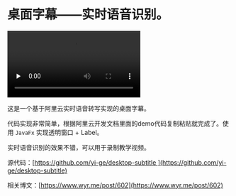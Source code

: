 # 桌面字幕——实时语音识别。

<video autoplay="autoplay" preload="none" >
	<source id="mp4" src="https://cdn.wyr.me/video/1545451051608733.mp4" type="video/mp4">
</video>

这是一个基于阿里云实时语音转写实现的桌面字幕。

代码实现非常简单，根据阿里云开发文档里面的demo代码复制粘贴就完成了。使用 `JavaFx` 实现透明窗口 + Label。

实时语音识别的效果不错，可以用于录制教学视频。

源代码：[https://github.com/yi-ge/desktop-subtitle ](https://github.com/yi-ge/desktop-subtitle)

相关博文：[https://www.wyr.me/post/602](https://www.wyr.me/post/602)
